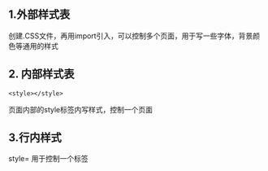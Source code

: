 ## 1.外部样式表
创建.CSS文件，再用import引入，可以控制多个页面，用于写一些字体，背景颜色等通用的样式
## 2. 内部样式表
```
<style></style> 
```
页面内部的style标签内写样式，控制一个页面
## 3.行内样式
style= 用于控制一个标签